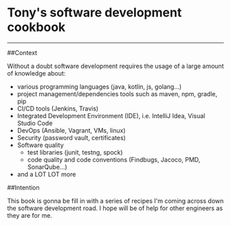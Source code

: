 # Tony's software development cookbook

---

##Context

Without a doubt software development requires the usage of a large amount of knowledge about:
- various programming languages (java, kotlin, js, golang...)
- project management/dependencies tools such as maven, npm, gradle, pip
- CI/CD tools (Jenkins, Travis)
- Integrated Development Environment (IDE), i.e. IntelliJ Idea, Visual Studio Code
- DevOps (Ansible, Vagrant, VMs, linux)
- Security (password vault, certificates)
- Software quality
    - test libraries (junit, testng, spock)
    - code quality and code conventions (Findbugs, Jacoco, PMD, SonarQube...)
- and a LOT LOT more

##Intention

This book is gonna be fill in with a series of recipes I'm coming across down the software development road.
I hope will be of help for other engineers as they are for me.
